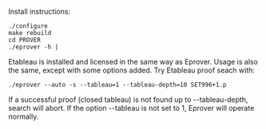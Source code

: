 Install instructions:

```
./configure
make rebuild
cd PROVER
./eprover -h | 
```

Etableau is installed and licensed in the same way as Eprover.  Usage is also the same, except with some options added.  Try Etableau proof seach with:

```
./eprover --auto -s --tableau=1 --tableau-depth=10 SET996+1.p
```

If a successful proof (closed tableau) is not found up to --tableau-depth, search will abort.  If the option --tableau is not set to 1, Eprover will operate normally.
